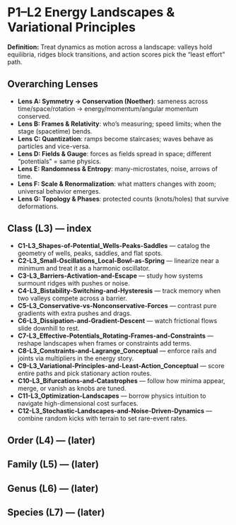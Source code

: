 # P1–L2 Energy Landscapes & Variational Principles
**Definition:** Treat dynamics as motion across a landscape: valleys hold equilibria, ridges block transitions, and action scores pick the “least effort” path.

## Overarching Lenses

- **Lens A: Symmetry -> Conservation (Noether)**: sameness across time/space/rotation → energy/momentum/angular momentum conserved.
- **Lens B: Frames & Relativity**: who’s measuring; speed limits; when the stage (spacetime) bends.
- **Lens C: Quantization**: ramps become staircases; waves behave as particles and vice-versa.
- **Lens D: Fields & Gauge**: forces as fields spread in space; different “potentials” = same physics.
- **Lens E: Randomness & Entropy**: many-microstates, noise, arrows of time.
- **Lens F: Scale & Renormalization**: what matters changes with zoom; universal behavior emerges.
- **Lens G: Topology & Phases**: protected counts (knots/holes) that survive deformations.

## Class (L3) — index
- **C1-L3_Shapes-of-Potential_Wells-Peaks-Saddles** — catalog the geometry of wells, peaks, saddles, and flat spots.
- **C2-L3_Small-Oscillations_Local-Bowl-as-Spring** — linearize near a minimum and treat it as a harmonic oscillator.
- **C3-L3_Barriers-Activation-and-Escape** — study how systems surmount ridges with pushes or noise.
- **C4-L3_Bistability-Switching-and-Hysteresis** — track memory when two valleys compete across a barrier.
- **C5-L3_Conservative-vs-Nonconservative-Forces** — contrast pure gradients with extra pushes and drags.
- **C6-L3_Dissipation-and-Gradient-Descent** — watch frictional flows slide downhill to rest.
- **C7-L3_Effective-Potentials_Rotating-Frames-and-Constraints** — reshape landscapes when frames or constraints add terms.
- **C8-L3_Constraints-and-Lagrange_Conceptual** — enforce rails and joints via multipliers in the energy story.
- **C9-L3_Variational-Principles-and-Least-Action_Conceptual** — score entire paths and pick stationary action routes.
- **C10-L3_Bifurcations-and-Catastrophes** — follow how minima appear, merge, or vanish as knobs are tuned.
- **C11-L3_Optimization-Landscapes** — borrow physics intuition to navigate high-dimensional cost surfaces.
- **C12-L3_Stochastic-Landscapes-and-Noise-Driven-Dynamics** — combine random kicks with terrain to set rare-event rates.

## Order (L4) — (later)

## Family (L5) — (later)

## Genus (L6) — (later)

## Species (L7) — (later)

